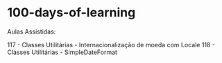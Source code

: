 # 100-days-of-learning
Aulas Assistidas:

117 - Classes Utilitárias - Internacionalização de moeda com Locale
118 - Classes Utilitárias - SimpleDateFormat


